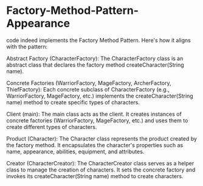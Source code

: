 # Factory-Method-Pattern-Appearance
code indeed implements the Factory Method Pattern. Here's how it aligns with the pattern:

Abstract Factory (CharacterFactory): The CharacterFactory class is an abstract class that declares the factory method createCharacter(String name).

Concrete Factories (WarriorFactory, MageFactory, ArcherFactory, ThiefFactory): Each concrete subclass of CharacterFactory (e.g., WarriorFactory, MageFactory, etc.) implements the createCharacter(String name) method to create specific types of characters.

Client (main): The main class acts as the client. It creates instances of concrete factories (WarriorFactory, MageFactory, etc.) and uses them to create different types of characters.

Product (Character): The Character class represents the product created by the factory method. It encapsulates the character's properties such as name, appearance, abilities, equipment, and attributes.

Creator (CharacterCreator): The CharacterCreator class serves as a helper class to manage the creation of characters. It sets the concrete factory and invokes its createCharacter(String name) method to create characters.

